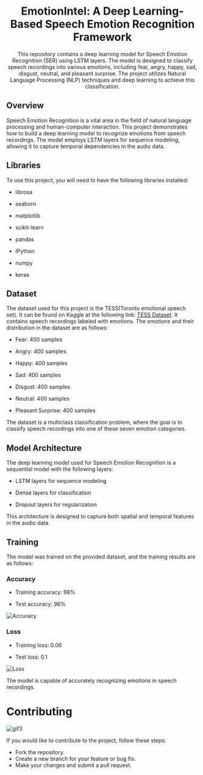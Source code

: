 <div align='center'>
 
# EmotionIntel: A Deep Learning-Based Speech Emotion Recognition Framework
This repository contains a deep learning model for Speech Emotion Recognition (SER) using LSTM layers. The model is designed to classify speech recordings into various emotions, including fear, angry, happy, sad, disgust, neutral, and pleasant surprise. The project utilizes Natural Language Processing (NLP) techniques and deep learning to achieve this classification.
</div>

## Overview
Speech Emotion Recognition is a vital area in the field of natural language processing and human-computer interaction. This project demonstrates how to build a deep learning model to recognize emotions from speech recordings. The model employs LSTM layers for sequence modeling, allowing it to capture temporal dependencies in the audio data.

## Libraries
To use this project, you will need to have the following libraries installed:

 - librosa

 - seaborn

 - matplotlib

 - scikit-learn

 - pandas

 - IPython

- numpy

 - keras

## Dataset
The dataset used for this project is the TESS(Toronto emotional speech set). It can be found on Kaggle at the following link: [TESS Dataset](https://www.kaggle.com/datasets/ejlok1/toronto-emotional-speech-set-tess). It contains speech recordings labeled with emotions. The emotions and their distribution in the dataset are as follows:

 - Fear: 400 samples

 - Angry: 400 samples

 - Happy: 400 samples

 - Sad: 400 samples

 - Disgust: 400 samples

 - Neutral: 400 samples

 - Pleasant Surprise: 400 samples

The dataset is a multiclass classification problem, where the goal is to classify speech recordings into one of these seven emotion categories.

## Model Architecture
The deep learning model used for Speech Emotion Recognition is a sequential model with the following layers:

 - LSTM layers for sequence modeling

 - Dense layers for classification

 - Dropout layers for regularization

This architecture is designed to capture both spatial and temporal features in the audio data.

## Training
The model was trained on the provided dataset, and the training results are as follows:
### Accuracy
 - Training accuracy: 98%

 - Test accuracy: 96%

 ![Accuracy](https://github.com/Sukanyasingh3/Speech-Emotion-Recognition/assets/113462236/848a44a0-80d6-4d93-92fe-5459805e7be9)
 
### Loss
 - Training loss: 0.06

 - Test loss: 0.1

![Loss](https://github.com/Sukanyasingh3/Speech-Emotion-Recognition/assets/113462236/ad7c6fd3-1160-4781-adf0-59ffe020e8ca)

The model is capable of accurately recognizing emotions in speech recordings.

# Contributing

![gif3](https://github.com/Sukanyasingh3/Speech-Emotion-Recognition/assets/113462236/4599d2da-9ef7-4ad9-8614-5d80817c5f57)


If you would like to contribute to the project, follow these steps:

 - Fork the repository.
 - Create a new branch for your feature or bug fix.
 - Make your changes and submit a pull request.
